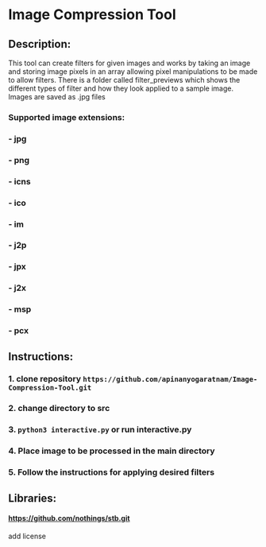 # Image Compression Tool

## Description: 
This tool can create filters for given images and works by taking an image and storing
image pixels in an array allowing pixel manipulations to be made to allow filters. There
is a folder called filter_previews which shows the different types of filter and how they
look applied to a sample image. Images are saved as .jpg files

### Supported image extensions:
### - jpg
### - png
### - icns
### - ico
### - im
### - j2p
### - jpx
### - j2x
### - msp
### - pcx


## Instructions:
### 1. clone repository `https://github.com/apinanyogaratnam/Image-Compression-Tool.git`
### 2. change directory to src
### 3. `python3 interactive.py` or run interactive.py
### 4. Place image to be processed in the main directory
### 5. Follow the instructions for applying desired filters


## Libraries:
#### https://github.com/nothings/stb.git

add license
